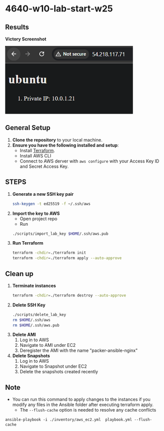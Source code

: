 # 4640-w10-lab-start-w25

## Results
**Victory Screenshot**

![Victory Screenshot](Frontend-Screenshot.png)

## General Setup
1. **Clone the repository** to your local machine.
2. **Ensure you have the following installed and setup**:
    - Install [Terraform](https://developer.hashicorp.com/terraform/tutorials/aws-get-started/install-cli).
    - Install AWS CLI
    - Connect to AWS derver with `aws configure` with your Access Key ID and Secret Access Key. 

## STEPS
1. **Generate a new SSH key pair**
    ```bash
    ssh-keygen -t ed25519 -f ~/.ssh/aws
    ```
2. **Import the key to AWS**
    - Open project repo
    - Run
    ```bash
    ./scripts/import_lab_key $HOME/.ssh/aws.pub
    ```
3. **Run Terraform**
    ```bash
    terraform -chdir=./terraform init
    terraform -chdir=./terraform apply --auto-approve
    ```

## Clean up
1. **Terminate instances**
    ```bash
    terraform -chdir=./terraform destroy --auto-approve
    ```
2. **Delete SSH Key**
    ```bash
    ./scripts/delete_lab_key
    rm $HOME/.ssh/aws
    rm $HOME/.ssh/aws.pub
    ```
3. **Delete AMI**
    1. Log in to AWS
    2. Navigate to AMI under EC2
    3. Deregister the AMI with the name "packer-ansible-nginx"
4. **Delete Snapshots**
    1. Log in to AWS
    2. Navigate to Snapshot under EC2
    3. Delete the snapshots created recently

## Note
- You can run this command to apply changes to the instances if you modify any files in the Ansible folder after executing terraform apply.
    - The `--flush-cache` option is needed to resolve any cache conflicts
```
ansible-playbook -i ./inventory/aws_ec2.yml  playbook.yml --flush-cache
```
